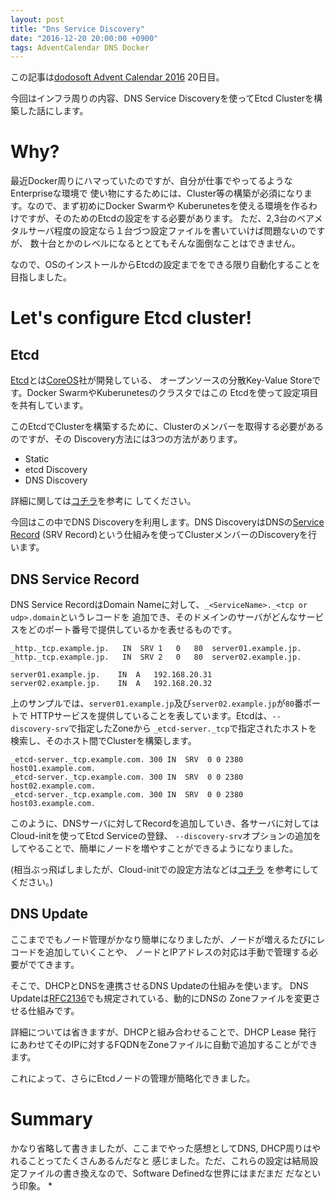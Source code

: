 ```yaml
---
layout: post
title: "Dns Service Discovery"
date: "2016-12-20 20:00:00 +0900"
tags: AdventCalendar DNS Docker
---
```


この記事は[dodosoft Advent Calendar 2016](http://www.adventar.org/calendars/1737) 20日目。

今回はインフラ周りの内容、DNS Service Discoveryを使ってEtcd Clusterを構築した話にします。

# Why?
最近Docker周りにハマっていたのですが、自分が仕事でやってるようなEnterpriseな環境で
使い物にするためには、Cluster等の構築が必須になります。なので、まず初めにDocker Swarmや
Kuberunetesを使える環境を作るわけですが、そのためのEtcdの設定をする必要があります。
ただ、2,3台のベアメタルサーバ程度の設定なら１台づつ設定ファイルを書いていけば問題ないのですが、
数十台とかのレベルになるととてもそんな面倒なことはできません。

なので、OSのインストールからEtcdの設定までをできる限り自動化することを目指しました。

# Let's configure Etcd cluster!
## Etcd
[Etcd](https://coreos.com/etcd/)とは[CoreOS](https://coreos.com)社が開発している、
オープンソースの分散Key-Value Storeです。Docker SwarmやKuberunetesのクラスタではこの
Etcdを使って設定項目を共有しています。

このEtcdでClusterを構築するために、Clusterのメンバーを取得する必要があるのですが、その
Discovery方法には3つの方法があります。

* Static
* etcd Discovery
* DNS Discovery

詳細に関しては[コチラ](https://coreos.com/etcd/docs/latest/op-guide/clustering.html)を参考に
してください。

今回はこの中でDNS Discoveryを利用します。DNS DiscoveryはDNSの[Service Record](http://www.ietf.org/rfc/rfc2052.txt)
(SRV Record)という仕組みを使ってClusterメンバーのDiscoveryを行います。

## DNS Service Record
DNS Service RecordはDomain Nameに対して、`_<ServiceName>._<tcp or udp>.domain`というレコードを
追加でき、そのドメインのサーバがどんなサービスをどのポート番号で提供しているかを表せるものです。

```
_http._tcp.example.jp.   IN  SRV 1   0   80  server01.example.jp.
_http._tcp.example.jp.   IN  SRV 2   0   80  server02.example.jp.

server01.example.jp.    IN  A   192.168.20.31
server02.example.jp.    IN  A   192.168.20.32
```

上のサンプルでは、`server01.example.jp`及び`server02.example.jp`が`80`番ポートで
HTTPサービスを提供していることを表しています。Etcdは、`--discovery-srv`で指定したZoneから
`_etcd-server._tcp`で指定されたホストを検索し、そのホスト間でClusterを構築します。

```
_etcd-server._tcp.example.com. 300 IN  SRV  0 0 2380 host01.example.com.
_etcd-server._tcp.example.com. 300 IN  SRV  0 0 2380 host02.example.com.
_etcd-server._tcp.example.com. 300 IN  SRV  0 0 2380 host03.example.com.
```

このように、DNSサーバに対してRecordを追加していき、各サーバに対してはCloud-initを使ってEtcd Serviceの登録、
 `--discovery-srv`オプションの追加をしてやることで、簡単にノードを増やすことができるようになりました。

 (相当ぶっ飛ばしましたが、Cloud-initでの設定方法などは[コチラ](http://www.projectatomic.io/blog/2015/06/creating-a-simple-bare-metal-atomic-host-cluster/)
 を参考にしてください。)

## DNS Update
ここまででもノード管理がかなり簡単になりましたが、ノードが増えるたびにレコードを追加していくことや、
ノードとIPアドレスの対応は手動で管理する必要がでてきます。

そこで、DHCPとDNSを連携させるDNS Updateの仕組みを使います。
DNS Updateは[RFC2136](https://tools.ietf.org/html/rfc2136)でも規定されている、動的にDNSの
Zoneファイルを変更させる仕組みです。

詳細については省きますが、DHCPと組み合わせることで、DHCP Lease 発行
にあわせてそのIPに対するFQDNをZoneファイルに自動で追加することができます。

これによって、さらにEtcdノードの管理が簡略化できました。


# Summary
かなり省略して書きましたが、ここまでやった感想としてDNS, DHCP周りはやれることってたくさんあるんだなと
感じました。ただ、これらの設定は結局設定ファイルの書き換えなので、Software Definedな世界にはまだまだ
だなという印象。
* 